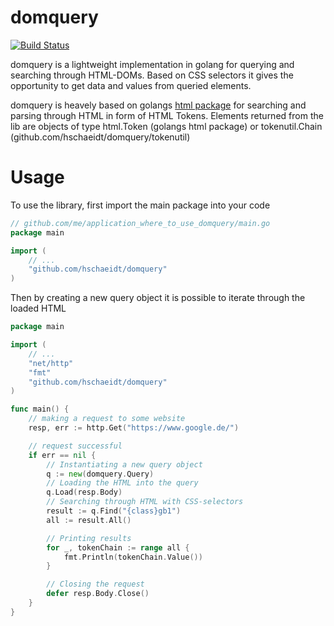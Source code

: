# domquery

[![Build Status](https://travis-ci.org/hschaeidt/domquery.svg?branch=master)](https://travis-ci.org/hschaeidt/domquery)

domquery is a lightweight implementation in golang for querying and searching through HTML-DOMs.
Based on CSS selectors it gives the opportunity to get data and values from queried elements.

domquery is heavely based on golangs [html package](https://godoc.org/golang.org/x/net/html) for searching and parsing through HTML in form of HTML Tokens.
Elements returned from the lib are objects of type html.Token (golangs html package) or tokenutil.Chain (github.com/hschaeidt/domquery/tokenutil)

# Usage

To use the library, first import the main package into your code

```go
// github.com/me/application_where_to_use_domquery/main.go
package main

import (
	// ...
	"github.com/hschaeidt/domquery"
)
```

Then by creating a new query object it is possible to iterate through the loaded HTML

```go
package main

import (
	// ...
	"net/http"
	"fmt"
	"github.com/hschaeidt/domquery"
)

func main() {
	// making a request to some website
	resp, err := http.Get("https://www.google.de/")

	// request successful
	if err == nil {
		// Instantiating a new query object
		q := new(domquery.Query)
		// Loading the HTML into the query
		q.Load(resp.Body)
		// Searching through HTML with CSS-selectors
		result := q.Find("{class}gb1")
		all := result.All()

		// Printing results
		for _, tokenChain := range all {
			fmt.Println(tokenChain.Value())
		}

		// Closing the request
		defer resp.Body.Close()
	}
}
```
